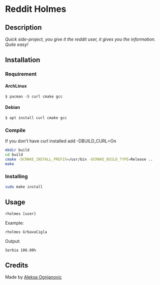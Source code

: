 # Reddit Holmes
## Description
_Quick side-project, you give it the reddit user, it gives you the information. Quite easy!_

## Installation
### Requirement
#### ArchLinux
`$ pacman -S curl cmake gcc`
#### Debian
`$ apt install curl cmake gcc`

### Compile
If you don't have curl installed add -DBUILD_CURL=On
```bash
mkdir build
cd build
cmake -DCMAKE_INSTALL_PREFIX=/usr/bin -DCMAKE_BUILD_TYPE=Release ..
make
```
### Installing
```bash
sudo make install
```

## Usage
```
rholmes [user]
```
Example:
```
rholmes GrbavaCigla
```
Output:
```
Serbia 100.00%
```
## Credits
Made by [Aleksa Ognjanovic](https://github.com/GrbavaCigla/)

